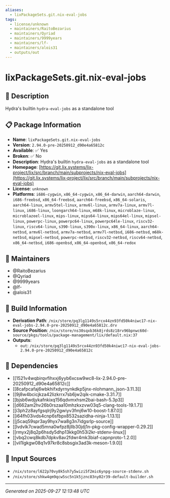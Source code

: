 ```yaml
---
aliases:
  - lixPackageSets.git.nix-eval-jobs
tags:
  - license/unknown
  - maintainers/RaitoBezarius
  - maintainers/Qyriad
  - maintainers/9999years
  - maintainers/lf-
  - maintainers/alois31
  - outputs/out
---
```


# lixPackageSets.git.nix-eval-jobs

## 📝 Description

Hydra's builtin `hydra-eval-jobs` as a standalone tool

## 📋 Package Information

- **Name**: `lixPackageSets.git.nix-eval-jobs`
- **Version**: `2.94.0-pre-20250912_d90e4a65812c`
- **Available**: ✅ Yes
- **Broken**: ✅ No
- **Description**: Hydra's builtin `hydra-eval-jobs` as a standalone tool
- **Homepage**: [https://git.lix.systems/lix-project/lix/src/branch/main/subprojects/nix-eval-jobs](https://git.lix.systems/lix-project/lix/src/branch/main/subprojects/nix-eval-jobs)
- **License**: `unknown`
- **Platforms**: `i686-cygwin`, `x86_64-cygwin`, `x86_64-darwin`, `aarch64-darwin`, `i686-freebsd`, `x86_64-freebsd`, `aarch64-freebsd`, `x86_64-solaris`, `aarch64-linux`, `armv5tel-linux`, `armv6l-linux`, `armv7a-linux`, `armv7l-linux`, `i686-linux`, `loongarch64-linux`, `m68k-linux`, `microblaze-linux`, `microblazeel-linux`, `mips-linux`, `mips64-linux`, `mips64el-linux`, `mipsel-linux`, `powerpc-linux`, `powerpc64-linux`, `powerpc64le-linux`, `riscv32-linux`, `riscv64-linux`, `s390-linux`, `s390x-linux`, `x86_64-linux`, `aarch64-netbsd`, `armv6l-netbsd`, `armv7a-netbsd`, `armv7l-netbsd`, `i686-netbsd`, `m68k-netbsd`, `mipsel-netbsd`, `powerpc-netbsd`, `riscv32-netbsd`, `riscv64-netbsd`, `x86_64-netbsd`, `i686-openbsd`, `x86_64-openbsd`, `x86_64-redox`
## 👥 Maintainers

- @RaitoBezarius
- @Qyriad
- @9999years
- @lf-
- @alois31


## 🔧 Build Information

- **Derivation Path**: `/nix/store/pq3lg1149s5rcx44zn93fd50k4niwc17-nix-eval-jobs-2.94.0-pre-20250912_d90e4a65812c.drv`
- **Source Position**: `/nix/store/ns30sqxb36k8jrds8z18rv96bpnwc60d-source/pkgs/tools/package-management/lix/default.nix:37`
- **Outputs**:
  - `out`:  `/nix/store/pq3lg1149s5rcx44zn93fd50k4niwc17-nix-eval-jobs-2.94.0-pre-20250912_d90e4a65812c`

## 🔗 Dependencies

- [[1521v4wqbirqvfihxxj6yyb6xcsw9wc8-lix-2.94.0-pre-20250912_d90e4a65812c]]
- [[8cafpcafaj6wbkhifxdyrnynkdkp5jnx-nlohmann_json-3.11.3]]
- [[9j8w4bcicjkza42lizkrrx7sb6jw2qik-cmake-3.31.7]]
- [[bjsb6wdjykafnkixq156qdvmxhsm2bai-bash-5.3p3]]
- [[d662am2hv26b0rszaa10mhzkxzvw03q5-clang-tools-19.1.7]]
- [[i3ph2z8ayfgsqlrj9y2gwiyv3fmj6w10-boost-1.87.0]]
- [[i64fh03ivds4cnp6sfbpx8532sazidha-ninja-1.13.1]]
- [[j5caq59spr3ay9hyx7wa8g3n7idgsrlp-source]]
- [[lvdvlk7cwad5mna0wfpz8jllb30jdj1n-pkg-config-wrapper-0.29.2]]
- [[rmyx2j8q2p6hsdy5dhp13kkg0h53i2kr-stdenv-linux]]
- [[vbq2cwq8kdb7dpkv8av2fdwr4mk3biaf-capnproto-1.2.0]]
- [[vil1lgkgw08q1v97kr8c8sbsgix3ad3k-meson-1.9.0]]

## 📁 Input Sources

- `/nix/store/l622p70vy8k5sh7y5wizi5f2mic6ynpg-source-stdenv.sh`
- `/nix/store/shkw4qm9qcw5sc5n1k5jznc83ny02r39-default-builder.sh`

---
*Generated on 2025-09-27 12:13:48 UTC*
